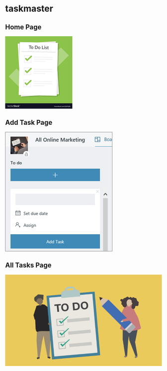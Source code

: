 # taskmaster

## Home Page

![Home](img/home.png)

## Add Task Page

![Home](img/addTask.png)

## All Tasks Page

![Home](img/allTask.png)

